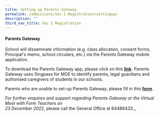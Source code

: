 ```yaml
---
title: Setting up Parents Gateway
permalink: /admissions/Sec-1-Registration/settingup/
description: ""
third_nav_title: Sec 1 Registration
---
```

#### Parents Gateway

School will disseminate information (e.g. class allocation, consent forms, Principal's memo, school circulars, etc.) via the Parents Gateway mobile application.

To download the Parents Gateway app, please click on this **[link](https://pg.moe.edu.sg/)**. Parents Gateway uses Singpass for MOE to identify parents, legal guardians and authorised caregivers of students in our schools.

Parents who are unable to set-up Parents Gateway, please fill in this **[form](https://go.gov.sg/welcome-to-kc-2023)**.

_For further enquires and support regarding Parents Gateway or the Virtual Meet with Form Teachers on_ <br>
_23 December 2022_, please call the General Office at 64486433._